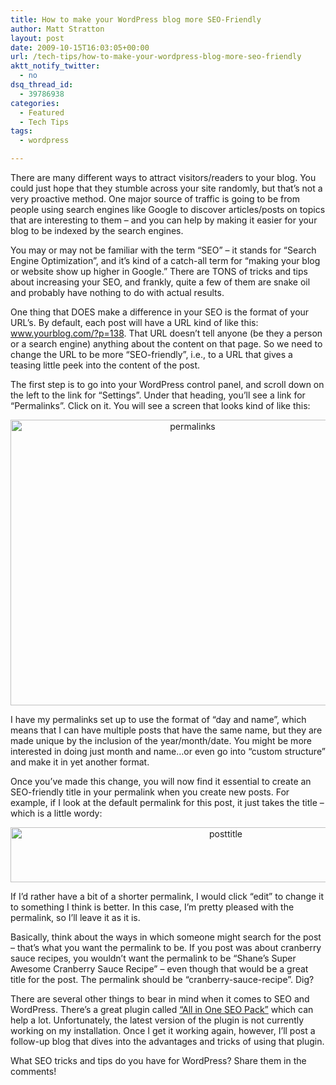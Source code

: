 ```yaml
---
title: How to make your WordPress blog more SEO-Friendly
author: Matt Stratton
layout: post
date: 2009-10-15T16:03:05+00:00
url: /tech-tips/how-to-make-your-wordpress-blog-more-seo-friendly
aktt_notify_twitter:
  - no
dsq_thread_id:
  - 39786938
categories:
  - Featured
  - Tech Tips
tags:
  - wordpress

---
```

There are many different ways to attract visitors/readers to your blog. You could just hope that they stumble across your site randomly, but that&#8217;s not a very proactive method. One major source of traffic is going to be from people using search engines like Google to discover articles/posts on topics that are interesting to them &#8211; and you can help by making it easier for your blog to be indexed by the search engines.

You may or may not be familiar with the term &#8220;SEO&#8221; &#8211; it stands for &#8220;Search Engine Optimization&#8221;, and it&#8217;s kind of a catch-all term for &#8220;making your blog or website show up higher in Google.&#8221; There are TONS of tricks and tips about increasing your SEO, and frankly, quite a few of them are snake oil and probably have nothing to do with actual results.

One thing that DOES make a difference in your SEO is the format of your URL&#8217;s. By default, each post will have a URL kind of like this: www.yourblog.com/?p=138. That URL doesn&#8217;t tell anyone (be they a person or a search engine) anything about the content on that page. So we need to change the URL to be more &#8220;SEO-friendly&#8221;, i.e., to a URL that gives a teasing little peek into the content of the post.

The first step is to go into your WordPress control panel, and scroll down on the left to the link for &#8220;Settings&#8221;. Under that heading, you&#8217;ll see a link for &#8220;Permalinks&#8221;. Click on it. You will see a screen that looks kind of like this:

<p style="text-align: center;">
  <a href="/wp-content/uploads/2009/10/permalinks.png"><img class="aligncenter size-full wp-image-5591" title="permalinks" src="/wp-content/uploads/2009/10/permalinks.png" alt="permalinks" width="567" height="457" srcset="/wp-content/uploads/2009/10/permalinks.png 709w, /wp-content/uploads/2009/10/permalinks-300x241.png 300w" sizes="(max-width: 567px) 100vw, 567px" /></a>
</p>

I have my permalinks set up to use the format of &#8220;day and name&#8221;, which means that I can have multiple posts that have the same name, but they are made unique by the inclusion of the year/month/date. You might be more interested in doing just month and name&#8230;or even go into &#8220;custom structure&#8221; and make it in yet another format.

Once you&#8217;ve made this change, you will now find it essential to create an SEO-friendly title in your permalink when you create new posts. For example, if I look at the default permalink for this post, it just takes the title &#8211; which is a little wordy:

<p style="text-align: center;">
  <a href="/wp-content/uploads/2009/10/posttitle.png"><img class="aligncenter size-full wp-image-5592" title="posttitle" src="/wp-content/uploads/2009/10/posttitle.png" alt="posttitle" width="673" height="88" srcset="/wp-content/uploads/2009/10/posttitle.png 962w, /wp-content/uploads/2009/10/posttitle-300x39.png 300w" sizes="(max-width: 673px) 100vw, 673px" /></a>
</p>

If I&#8217;d rather have a bit of a shorter permalink, I would click &#8220;edit&#8221; to change it to something I think is better. In this case, I&#8217;m pretty pleased with the permalink, so I&#8217;ll leave it as it is.

Basically, think about the ways in which someone might search for the post &#8211; that&#8217;s what you want the permalink to be. If you post was about cranberry sauce recipes, you wouldn&#8217;t want the permalink to be &#8220;Shane&#8217;s Super Awesome Cranberry Sauce Recipe&#8221; &#8211; even though that would be a great title for the post. The permalink should be &#8220;cranberry-sauce-recipe&#8221;. Dig?

There are several other things to bear in mind when it comes to SEO and WordPress. There&#8217;s a great plugin called <a href="http://wordpress.org/extend/plugins/all-in-one-seo-pack/" target="_blank">&#8220;All in One SEO Pack&#8221;</a> which can help a lot. Unfortunately, the latest version of the plugin is not currently working on my installation. Once I get it working again, however, I&#8217;ll post a follow-up blog that dives into the advantages and tricks of using that plugin.

What SEO tricks and tips do you have for WordPress? Share them in the comments!
